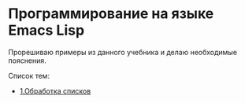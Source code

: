 # Программирование на языке Emacs Lisp

Прорешиваю примеры из данного учебника и делаю необходимые пояснения.

Список тем:
* [1.Обработка списков](p1/README.md)